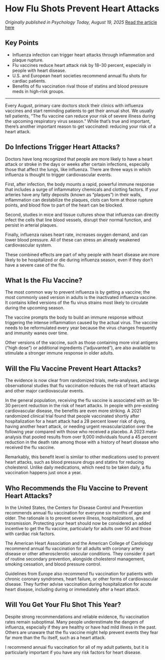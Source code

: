 # How Flu Shots Prevent Heart Attacks

*Originally published in Psychology Today, August 19, 2025*
[Read the article here](https://www.psychologytoday.com/us/blog/health/202508/how-flu-shots-prevent-heart-attacks)

## Key Points

* Influenza infection can trigger heart attacks through inflammation and plaque rupture.
* Flu vaccines reduce heart attack risk by 18–30 percent, especially in people with heart disease.
* U.S. and European heart societies recommend annual flu shots for cardiac patients.
* Benefits of flu vaccination rival those of statins and blood pressure meds in high-risk groups.

---

Every August, primary care doctors stock their clinics with influenza vaccines and start reminding patients to get their annual shot. We usually tell patients, “The flu vaccine can reduce your risk of severe illness during the upcoming respiratory virus season.” While that’s true and important, there’s another important reason to get vaccinated: reducing your risk of a heart attack.

## Do Infections Trigger Heart Attacks?

Doctors have long recognized that people are more likely to have a heart attack or stroke in the days or weeks after certain infections, especially those that affect the lungs, like influenza. There are three ways in which influenza is thought to trigger cardiovascular events.

First, after infection, the body mounts a rapid, powerful immune response that includes a surge of inflammatory chemicals and clotting factors. If your arteries have any fatty deposits (known as “plaques”) in their walls, inflammation can destabilize the plaques, clots can form at those rupture points, and blood flow to part of the heart can be blocked.

Second, studies in mice and tissue cultures show that influenza can directly infect the cells that line blood vessels, disrupt their normal function, and persist in arterial plaques.

Finally, influenza raises heart rate, increases oxygen demand, and can lower blood pressure. All of these can stress an already weakened cardiovascular system.

These combined effects are part of why people with heart disease are more likely to be hospitalized or die during influenza season, even if they don’t have a severe case of the flu.

## What Is the Flu Vaccine?

The most common way to prevent influenza is by getting a vaccine; the most commonly used version in adults is the inactivated influenza vaccine. It contains killed versions of the flu virus strains most likely to circulate during the upcoming season.

The vaccine prompts the body to build an immune response without triggering the intense inflammation caused by the actual virus. The vaccine needs to be reformulated every year because the virus changes frequently and immunity wanes over time.

Other versions of the vaccine, such as those containing more viral antigens (“high dose”) or additional ingredients (“adjuvanted”), are also available to stimulate a stronger immune response in older adults.

## Will the Flu Vaccine Prevent Heart Attacks?

The evidence is now clear from randomized trials, meta-analyses, and large observational studies that flu vaccination reduces the risk of heart attacks and other major cardiovascular events.

In the general population, receiving the flu vaccine is associated with an 18–30 percent reduction in the risk of heart attacks. In people with pre-existing cardiovascular disease, the benefits are even more striking. A 2021 randomized clinical trial found that people vaccinated shortly after hospitalization for a heart attack had a 28 percent lower risk of dying, having another heart attack, or needing urgent revascularization over the following year compared with those who received a placebo. A 2023 meta-analysis that pooled results from over 9,000 individuals found a 45 percent reduction in the death rate among those with a history of heart disease who received the flu vaccine.

Remarkably, this benefit level is similar to other medications used to prevent heart attacks, such as blood pressure drugs and statins for reducing cholesterol. Unlike daily medications, which need to be taken daily, a flu vaccination happens just once a year.

## Who Recommends the Flu Vaccine to Prevent Heart Attacks?

In the United States, the Centers for Disease Control and Prevention recommends annual flu vaccination for everyone six months of age and older. The rationale is to prevent severe illness, hospitalizations, and transmission. Protecting your heart should now be considered an added incentive to get the flu vaccine, particularly for adults over 50 and those with cardiac risk factors.

The American Heart Association and the American College of Cardiology recommend annual flu vaccination for all adults with coronary artery disease or other atherosclerotic vascular conditions. They consider it part of routine secondary prevention, alongside cholesterol management, smoking cessation, and blood pressure control.

Guidelines from Europe also recommend flu vaccination for patients with chronic coronary syndromes, heart failure, or other forms of cardiovascular disease. They further advise vaccination during hospitalization for acute heart disease, including during or immediately after a heart attack.

## Will You Get Your Flu Shot This Year?

Despite strong recommendations and reliable evidence, flu vaccination rates remain suboptimal. Many people underestimate the dangers of influenza, especially if they are healthy or have had mild illness in the past. Others are unaware that the flu vaccine might help prevent events they fear far more than the flu itself, such as a heart attack.

I recommend annual flu vaccination for all of my adult patients, but it is particularly important if you have any risk factors for heart disease.
